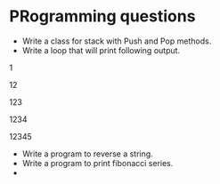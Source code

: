 # PRogramming questions

* Write a class for stack with Push and Pop methods.
* Write a loop that will print following output.

1

12

123

1234

12345

* Write a program to reverse a string.
* Write a program to print fibonacci series.
* 
